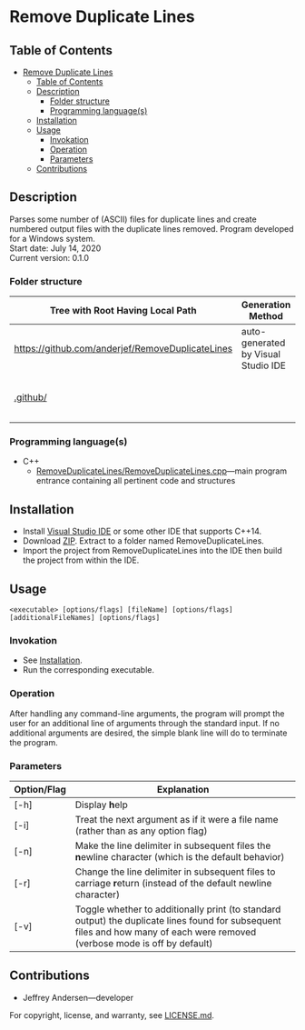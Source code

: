 # Remove Duplicate Lines

## Table of Contents

- [Remove Duplicate Lines](#remove-duplicate-lines)
  - [Table of Contents](#table-of-contents)
  - [Description](#description)
    - [Folder structure](#folder-structure)
    - [Programming language(s)](#programming-languages)
  - [Installation](#installation)
  - [Usage](#usage)
    - [Invokation](#invokation)
    - [Operation](#operation)
    - [Parameters](#parameters)
  - [Contributions](#contributions)

## Description

Parses some number of (ASCII) files for duplicate lines and create numbered output files with the duplicate lines removed. Program developed for a Windows system.  
Start date: July 14, 2020  
Current version: 0.1.0  

### Folder structure

| Tree with Root Having Local Path | Generation Method | Description |
| -------------------------------- | ----------------- | ----------- |
| <https://github.com/anderjef/RemoveDuplicateLines> | auto-generated by Visual Studio IDE | <!-- --> |
| [.github/](.github/) | <!-- --> | holds GitHub-specific documents |

### Programming language(s)

- C++
  - [RemoveDuplicateLines/RemoveDuplicateLines.cpp](RemoveDuplicateLines/RemoveDuplicateLines.cpp)&mdash;main program entrance containing all pertinent code and structures

## Installation

- Install [Visual Studio IDE](https://visualstudio.microsoft.com/downloads/) or some other IDE that supports C++14.
- Download [ZIP](https://github.com/anderjef/RemoveDuplicateLines/archive/main.zip). Extract to a folder named RemoveDuplicateLines.
- Import the project from RemoveDuplicateLines into the IDE then build the project from within the IDE.

## Usage

`<executable> [options/flags] [fileName] [options/flags] [additionalFileNames] [options/flags]`

### Invokation

- See [Installation](#installation).
- Run the corresponding executable.

### Operation

After handling any command-line arguments, the program will prompt the user for an additional line of arguments through the standard input. If no additional arguments are desired, the simple blank line will do to terminate the program.

### Parameters

| Option/Flag | Explanation |
| ----------- | ----------- |
| [-h] | Display **h**elp |
| [-i] | Treat the next argument as if it were a file name (rather than as any option flag) |
| [-n] | Make the line delimiter in subsequent files the **n**ewline character (which is the default behavior) |
| [-r] | Change the line delimiter in subsequent files to carriage **r**eturn (instead of the default newline character) |
| [-v] | Toggle whether to additionally print (to standard output) the duplicate lines found for subsequent files and how many of each were removed (verbose mode is off by default) |

## Contributions

- Jeffrey Andersen&mdash;developer

For copyright, license, and warranty, see [LICENSE.md](LICENSE.md).
